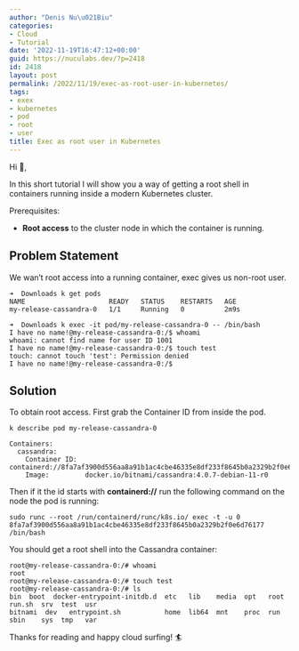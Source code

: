 ```yaml
---
author: "Denis Nu\u021Biu"
categories:
- Cloud
- Tutorial
date: '2022-11-19T16:47:12+00:00'
guid: https://nuculabs.dev/?p=2418
id: 2418
layout: post
permalink: /2022/11/19/exec-as-root-user-in-kubernetes/
tags:
- exex
- kubernetes
- pod
- root
- user
title: Exec as root user in Kubernetes
---
```

Hi 👋,


In this short tutorial I will show you a way of getting a root shell in containers running inside a modern Kubernetes cluster.


Prerequisites:


- **Root access** to the cluster node in which the container is running.


## Problem Statement


We wan’t root access into a running container, exec gives us non-root user.


```
➜  Downloads k get pods
NAME                     READY   STATUS    RESTARTS   AGE
my-release-cassandra-0   1/1     Running   0          2m9s

➜  Downloads k exec -it pod/my-release-cassandra-0 -- /bin/bash
I have no name!@my-release-cassandra-0:/$ whoami
whoami: cannot find name for user ID 1001
I have no name!@my-release-cassandra-0:/$ touch test
touch: cannot touch 'test': Permission denied
I have no name!@my-release-cassandra-0:/$ 
```


## Solution


To obtain root access. First grab the Container ID from inside the pod.


```
k describe pod my-release-cassandra-0
```


```
Containers:
  cassandra:
    Container ID:  containerd://8fa7af3900d556aa8a91b1ac4cbe46335e8df233f8645b0a2329b2f0e6d76177
    Image:         docker.io/bitnami/cassandra:4.0.7-debian-11-r0
```


Then if it the id starts with **containerd://** run the following command on the node the pod is running:


```
sudo runc --root /run/containerd/runc/k8s.io/ exec -t -u 0 8fa7af3900d556aa8a91b1ac4cbe46335e8df233f8645b0a2329b2f0e6d76177 /bin/bash
```


You should get a root shell into the Cassandra container:


```
root@my-release-cassandra-0:/# whoami
root
root@my-release-cassandra-0:/# touch test
root@my-release-cassandra-0:/# ls
bin	 boot  docker-entrypoint-initdb.d  etc	 lib	media  opt   root  run.sh  srv	test  usr
bitnami  dev   entrypoint.sh		   home  lib64	mnt    proc  run   sbin    sys	tmp   var
```


Thanks for reading and happy cloud surfing! 🏄